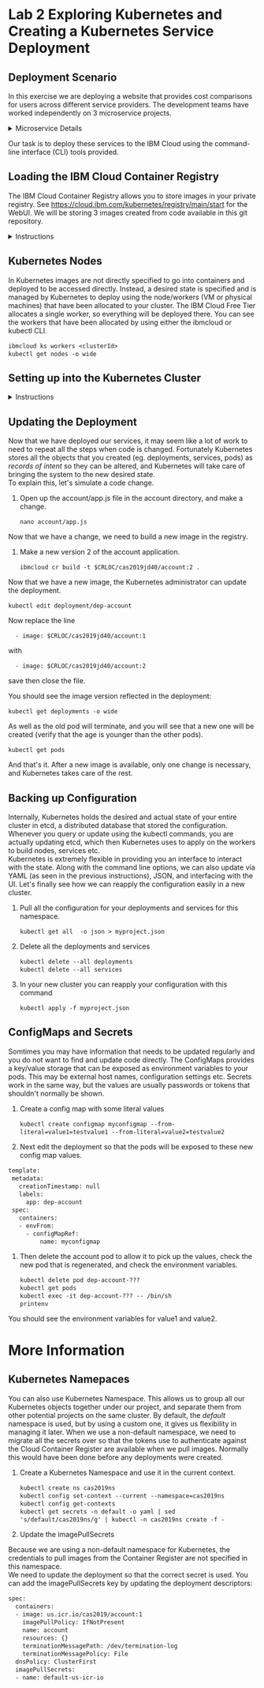 # Lab 2 Exploring Kubernetes and Creating a Kubernetes Service Deployment

## Deployment Scenario

In this exercise we are deploying a website that provides cost comparisons for users across different service providers.  The development teams have worked independently
on 3 microservice projects.  

<details>
<summary>Microservice Details</summary>

An *account* microservice provides information about all the users, including the the service providers they subscribe to.  They provide the REST api:

    GET /account           # Returns a health message
    GET /account/<acct_id> # Returns the specific account detail in JSON

The *provider* microservice provides detail on particular costs of their service.  they provide the REST api:

    GET /provider                # Returns a health message
    GET /provider/<provider_id>  # Returns specific provider cost in JSON

The *cost* microservice integrates information from the other two microservices, and provides a summary of the costs for a specific user.  The endpoint renders an html page and accesses the other microservices.

    GET /cost            # Returns a health message
    GET /cost/<cost_id>  # calls the account service to see which providers are associated to the account, then calls each provider to get each cost.  Returns total cost for all providers in JSON

***

</details>

Our task is to deploy these services to the IBM Cloud using the command-line interface (CLI) tools provided.

## Loading the IBM Cloud Container Registry
The IBM Cloud Container Registry allows you to store images in your private registry.  See https://cloud.ibm.com/kubernetes/registry/main/start for the WebUI.
We will be storing 3 images created from code available in this git repository.

<details>
<summary>Instructions</summary>

### Set up Registry Namespace

Namespaces provide a way to categorize your Docker images within the registry.  Note that these are different than Kubenetes namespaces.  Namespaces must be unique across the entire Registry. Namespaces not
found when building images will be added automatically.

<details>
<summary>Instructions</summary>

1. Create a unique namespace in the container registry to associate the images you will load into the directory.  eg. Here we are using the suffix jd40  (John Doe, age 40) to provide uniqueness.

    ```
    export CRNS=cas2019jd40
    export CRLOC=us.icr.io
    ibmcloud cr namespace-add $CRNS
    ```

2. Verify that is was correctly added.

    ```
    ibmcloud cr namespace-list
    ```

***

</details>

### Obtain the Code

The cluster we are setting up will contain our 3 projects (i.e. services). For simplicity we've provided them all in this lab's git repository in the subfolders (account, 
provider, cost).

<details>
<summary>Instructions</summary>

1. Clone this repository with git.  
For more information on choosing either ssh/https methods, see [github](https://help.github.com/en/articles/which-remote-url-should-i-use)

    ```
    git clone git@github.com:cloud-coder/cascon-2019-kubernetes-apimanager.git (ssh)
    git clone https://github.com/cloud-coder/cascon-2019-kubernetes-apimanager.git (https)
    ```

***

</details>

### Create Images

This is essentially the Docker command (www.docker.com), but pushes the images to the IBM Cloud Container Registry.  Docker is a tool designed to make it easier to create, 
deploy, and run applications by using containers.  The images are built with the corresponding Dockerfile and contains all of the necessary software packages needed to run 
the microservices (eg. NodeJs, business logic).  By creating an image, it allows us the flexibility of reusing it to deploy several times without needing to recompile the code.  

<details>
<summary>Create Images </summary>
1. For each of the folders, we need to create Docker images and deploy them to the registry.

    ```
    cd cascon-2019-kubernetes-apimanager/02-kubernetes-service-creation
    cd account
    ibmcloud cr build --no-cache -t $CRLOC/$CRNS/account:1 .
    cd ../provider
    ibmcloud cr build --no-cache -t $CRLOC/$CRNS/provider:1 .
    cd ../cost
    ibmcloud cr build --no-cache -t $CRLOC/$CRNS/cost:1 .
    ```

This is the first time we are submitting these image repositories so we will provide it with an initial tag "1".  Ensure you specify the trailing "." 
which references the location of the Dockerfile.

The --no-cache allows you to make a clean build of an image every time, but optional.

If you experience quota related issues, you can remove any older images you may have.

    ibmcloud cr image-rm <image name>

You should see the three additional images listed using this command.

1. Verify the images are available

    ```
    ibmcloud cr images
    ```

***

</details>
</details>

## Kubernetes Nodes

In Kubernetes images are not directly specified to go into containers and deployed to be accessed directly.  Instead, a desired state is specified and is managed by 
Kubernetes to deploy using the node/workers (VM or physical machines) that have been allocated to your cluster.  The IBM Cloud Free Tier allocates a single worker, so 
everything will be deployed there.  You can see the workers that have been allocated by using either the ibmcloud or kubectl CLI.

    ibmcloud ks workers <clusterId>
    kubectl get nodes -o wide

## Setting up into the Kubernetes Cluster


<details>
<summary>Instructions</summary>

### Deployments 
To get started, a Kubernetes deployment is needed to define how you want the pods deployed.  A pod is the smallest deployable unit which may contain one or more containers, 
a running instance of your image.  For now, we'll create deployments using the default settings.  One pod will be created per deployment by downloading the image you 
specify in the command.

<details>
<summary>Create Deployment</summary>

1. Create Deployments

    ```
    kubectl create deployment dep-account --image=$CRLOC/$CRNS/account:1
    kubectl create deployment dep-provider --image=$CRLOC/$CRNS/provider:1
    kubectl create deployment dep-cost --image=$CRLOC/$CRNS/cost:1
    ```

A successfully deployed pod will in the *running* status.  Each pod is assigned an IP address in the private network and automatically assigned to a node in your 
cluster.  In the IBM Cloud Free Tier, the cluster is only allocated one node, so all pods will be deployed there.  

1. Verify your pod is running.

    ```
    kubectl get pods -o wide
    ```

Deployments exists until they are explicitly removed, but each pod is ephemeral, so using the IP address will only be valid for as long as the pod is alive.  

1. Let's delete a pod and see what happens.

    ```
    kubectl delete pod <pod-name>
    ```

1. Now check the pods again.  You may need to repeat this command as the pods may take time to refresh.

    ```
    kubectl get pods -o wide
    ```

Notice the original pod name/IP may result in a terminated status, but a new pod will spawn, and a new IP is assigned to it.  Kubernetes attempts to provide you the pod
specified in the deployment that you created earlier automatically.  This also happens if your container fails (eg. due to a software glitch), and will continue 
forever in attempting to have a successfully running deployment.

If you make a mistake in creating your deployment, you can also remove deployments using the command.

    kubectl delete deployment <deployment-name>

***

</details>

### Logging and Events

By default, each container may send information to the stdout/stderr streams.  These are all managed by Kubernetes and available to you.  To view the logs, you need
to specify the particular pod name, which means you need to get the current running pod list.  To view state changes, you can use Kubernetes Events 

<details>
<summary>Logging</summary>

1. View the logs for the provider application.

    ```
    kubectl get pods -o wide
    kubectl logs -f <provider pod name>
    ```

Press Ctrl-C to end the tail of the log.

***

</details>
<details>
<summary>Events</summary>

    kubectl get events

</details>

### Services

As the pods have dynamically assigned private IPs that can change at any time, it would be difficult to expose them to the outside world without telling the user
what the updated host and port is.  To resolve this, Kubernetes provides *services*, an interface that sits in front of pods.  Its job is to give a unique name
that others can reference which it will allow traffic to be served by an available pod.  If a new pod has generated or terminated, the service will be aware of it, and 
direct traffic appropriately.  The port specified below should match what each application port it is listening on.  Services are not ephemeral so they are will always
exist unless explicitly removed, but its existence is not affected by the number of pods associated with it.

<details>
<summary>Creating Services</summary>

1. Create Services for the *account*, *provider* and *cost* microservices

    ```
    kubectl expose deployment/dep-account --type=NodePort --name=account-service --port=8080
    kubectl expose deployment/dep-provider --type=NodePort --name=provider-service --port=8081
    kubectl expose deployment/dep-cost --type=NodePort --name=cost-service --port=8082
    ```

The services above are defined here as "NodePort", which means each service is provided a port 30000+ which makes them directly accessible externally.  We could have also
used the type "ClusterIP" which means that they would only be exposed internally, and not available externally by default.  In configuring real microservices we may
consider using this type instead.

1. Verify everything is running.

    ```
    kubectl get services -o wide
    kubectl get deployments -o wide
    ```

You should notice that all of the services have internal and external cluster IPs assigned.  The external port is shown in the 30000+ range for the cost service which the NodePort type
provides.  

***

</details>

### DNS support for Services and Pods

Our cluster now has all 3 microservices deployed, however the *cost* application is an application that depends on the other microservices, and somehow needs to
reference them properly.  In order for one pod to discover the other pod, it would be difficult as we have already discovered the IPs are dynamic.  The solution 
is that pods should reference the appropriate services.  Kubernetes by default comes with kube-dns, a way to resolve services by simply using their service name.

<details>
<summary>DNS support</summary>

For instance, the *account* service can be accessed via any of the following hostnames:

    account-service.default.svc.cluster.local
    account-service.default.svc
    account-service.default
    account-service

The running application containers are built upon a small unix image which are running NodeJs listening on specific ports.  However it is also possible to create a session 
with the container using an interactive shell.  Lets start a session with it so we can see the kube-dns in action.

1. Locate the cost pod name and create a shell.
    ```
    kubectl get pods
    kubectl exec -it <cost-pod-name> -- /bin/sh
    ```

1.  Now in your shell, execute the following.  Each one should resolve to the same IP address as they all refer to the same thing:
    ```
    nslookup account-service.default.svc.cluster.local
    nslookup account-service.default.svc
    nslookup account-service.default
    nslookup account-service
    ```

If our microservice are aware of the service name of another microservice, then we can access them directly without needing to expose the service externally, and
come back in from the outside.  But the issue we have now, is that we do not know which port our other services are running on.  When each pod is deployed, all 
currently available services are provided to it in the form of environment variables.  Lets see what is provided to the *cost-service*.

1. List the environment variables (still within the interactive session), then exit the interacitve shell.
    ```
    printenv | sort
    exit
    ```

If the service was defined before the pod was created, you would have seen a &lt;svcname&gt;_SERVICE_HOST &lt;svcname&gt;_SERVICE_PORT pair of entries.  This is what is being
used by our code in the *cost* microservice.

In our steps above, the *cost* pod was created during the deployment creation, but the service creation for *account* and *provider* was done afterwards.  This means that the current 
*cost* pod is not directly aware of the 2 new services that were created as we do not see any entries in the environment variables.  The code in cost/app.js could have made
a hard reference to http://account-service.default.svc:8080/ and http://provider-service.default.svc:8081/ but that would rely on the services' port being defined as 8080/8081 
in the expose command.  The NodeJs code in app.js currently references:

    process.env.ACCOUNT_SERVICE_SERVICE_HOST
    process.env.ACCOUNT_SERVICE_SERVICE_PORT
    process.env.PROVIDER_SERVICE_SERVICE_HOST
    process.env.PROVIDER_SERVICE_SERVICE_PORT

The developer and Kubernetes administrator should only need to agree upon the service name, and allow the service port to be defined by the administrator.  The development team
can listen on any port (eg. 80 or 9876) for their own application and code changes would not be necessary while it is being deployed.  The account and provider applications also do not need
to consider whether they are both listening on the same port while processing their requests.

For the code to work, all we need to do is delete the *cost* pod so the new one is provided with the new service information.  

1. Delete the *cost* pod
    ```
    kubectl get pods -o wide
    kubectl delete pod <cost-pod-xxxxxx>
    kubectl get pods -o wide
    ```

Now let's check the environment variables with the newly created pod.

1.  Execute the printenv directly on the pod.
    ```
    kubectl exec -it <NEW-cost-pod-xxxxxx> -- printenv
    ```

You should be able to see all of the services listed now including its own service (COST_SERVICE) entries.

    ACCOUNT_SERVICE_PORT=tcp://172.21.149.218:8080
    ACCOUNT_SERVICE_PORT_8080_TCP=tcp://172.21.149.218:8080
    ACCOUNT_SERVICE_PORT_8080_TCP_ADDR=172.21.149.218
    ACCOUNT_SERVICE_PORT_8080_TCP_PORT=8080
    ACCOUNT_SERVICE_PORT_8080_TCP_PROTO=tcp
    ACCOUNT_SERVICE_SERVICE_HOST=172.21.149.218
    ACCOUNT_SERVICE_SERVICE_PORT=8080
    COST_SERVICE_PORT=tcp://172.21.159.241:8082
    COST_SERVICE_PORT_8082_TCP=tcp://172.21.159.241:8082
    COST_SERVICE_PORT_8082_TCP_ADDR=172.21.159.241
    COST_SERVICE_PORT_8082_TCP_PORT=8082
    COST_SERVICE_PORT_8082_TCP_PROTO=tcp
    COST_SERVICE_SERVICE_HOST=172.21.159.241
    COST_SERVICE_SERVICE_PORT=8082
    HOME=/root
    HOSTNAME=dep-cost-665cc8d6cf-gf85p
    KUBERNETES_PORT=tcp://172.21.0.1:443
    KUBERNETES_PORT_443_TCP=tcp://172.21.0.1:443
    KUBERNETES_PORT_443_TCP_ADDR=172.21.0.1
    KUBERNETES_PORT_443_TCP_PORT=443
    KUBERNETES_PORT_443_TCP_PROTO=tcp
    KUBERNETES_SERVICE_HOST=172.21.0.1
    KUBERNETES_SERVICE_PORT=443
    KUBERNETES_SERVICE_PORT_HTTPS=443
    NODE_VERSION=9.4.0
    PATH=/usr/local/sbin:/usr/local/bin:/usr/sbin:/usr/bin:/sbin:/bin
    PROVIDER_SERVICE_PORT=tcp://172.21.12.109:8081
    PROVIDER_SERVICE_PORT_8081_TCP=tcp://172.21.12.109:8081
    PROVIDER_SERVICE_PORT_8081_TCP_ADDR=172.21.12.109
    PROVIDER_SERVICE_PORT_8081_TCP_PORT=8081
    PROVIDER_SERVICE_PORT_8081_TCP_PROTO=tcp
    PROVIDER_SERVICE_SERVICE_HOST=172.21.12.109
    PROVIDER_SERVICE_SERVICE_PORT=8081

Just to be sure, we can delete all the pods to ensure they are all aware of these environment variables.

    ```
    kubectl delete pods --all
    ```

***

</details>

### Accessing from the Outside

Now we finally need to see how we can access this from the outside.

<details>
<summary>Instructions</summary>

1. Determine the cluster public IP by checking with IBM cloud services.

    ```
    ibmcloud ks cluster ls
    ibmcloud ks workers <clusterid>
    ```

1. As there is only one node in the cluster, the public IP is also shown as the external IP the node.

    ```
    kubectl get nodes -o wide
    ```

1. Determine the port for our external facing cost service.  Because we specified it with type Nodeport, it will be allocated a port in the (30,000-32767) range.  
Check the ports column for the  external value (after the colon).

    ```
    kubectl get services -o wide
    ```

1. Access the urls from a web browser.

    ```
    eg. http://173.193.92.194:31234/account
    eg. http://173.193.92.194:30507/account/123
    eg. http://173.193.92.194:31323/provider
    eg. http://173.193.92.194:31323/provider/bell
    eg. http://173.193.92.194:30507/cost
    eg. http://173.193.92.194:30507/cost/123
    ```

Note that this scenario is not complete as a deployed set of services in a real-life scenario.  For instance, ports are typically exposed on 80/443, and not a random IP 
which is hard to remember.  For details see [Ingress](https://kubernetes.io/docs/concepts/services-networking/ingress/).  Note that this is not available in the IBM Cloud Free Tier.

Here is an example of what should be configured in your cluster.  IP number will differ.

![lab 2 image](https://github.com/cloud-coder/cascon-2019-kubernetes-apimanager/blob/develop/02-kubernetes-service-creation/Lab2Result.png?raw=true)

</details>
</details>

## Updating the Deployment

Now that we have deployed our services, it may seem like a lot of work to need to repeat all the steps when code is changed.  Fortunately Kubernetes stores all the objects that 
you created (eg. deployments, services, pods) as *records of intent* so they can be altered, and Kubernetes will take care of bringing the system to the new desired state.  
To explain this, let's simulate a code change.

1. Open up the account/app.js file in the account directory, and make a change.
    ```
    nano account/app.js
    ```

Now that we have a change, we need to build a new image in the registry.

1. Make a new version 2 of the account application.
    ```
    ibmcloud cr build -t $CRLOC/cas2019jd40/account:2 .
    ```

Now that we have a new image, the Kubernetes administrator can update the deployment.

    kubectl edit deployment/dep-account

Now replace the line

      - image: $CRLOC/cas2019jd40/account:1

with

      - image: $CRLOC/cas2019jd40/account:2

save then close the file.

You should see the image version reflected in the deployment:

    kubectl get deployments -o wide

As well as the old pod will terminate, and you will see that a new one will be created (verify that the age is younger than the other pods).

    kubectl get pods

And that's it.  After a new image is available, only one change is necessary, and Kubernetes takes care of the rest.

## Backing up Configuration

Internally, Kubernetes holds the desired and actual state of your entire cluster in etcd, a distributed database that stored the configuration.  Whenever you 
query or update using the kubectl commands, you are actually updating etcd, which then Kubernetes uses to apply on the workers to build nodes, services etc.  
Kubernetes is extremely flexible in providing you an interface to interact with the state.  Along with the command line options, we can also update via YAML 
(as seen in the previous instructions), JSON, and interfacing with the UI.  Let's finally see how we can reapply the configuration easily in a new cluster.

1. Pull all the configuration for your deployments and services for this namespace.
   ```
   kubectl get all  -o json > myproject.json
   ```

1. Delete all the deployments and services
   ```
   kubectl delete --all deployments
   kubectl delete --all services
   ```

1. In your new cluster you can reapply your configuration with this command
   ```
   kubectl apply -f myproject.json
   ```

## ConfigMaps and Secrets

Somtimes you may have information that needs to be updated regularly and you do not want to find and update code directly.  The ConfigMaps provides
a key/value storage that can be exposed as environment variables to your pods.  This may be external host names, configuration settings etc.  Secrets
work in the same way, but the values are usually passwords or tokens that shouldn't normally be shown.

1. Create a config map with some literal values

   ```
   kubectl create configmap myconfigmap --from-literal=value1=testvalue1 --from-literal=value2=testvalue2
   ```

1.  Next edit the deployment so that the pods will be exposed to these new config map values.

   ```
  template:
    metadata:
      creationTimestamp: null
      labels:
        app: dep-account
    spec:
      containers:
      - envFrom:
        - configMapRef:
            name: myconfigmap
   ```

1. Then delete the account pod to allow it to pick up the values, check the new pod that is regenerated, and check the environment variables.

   ```
   kubectl delete pod dep-account-???
   kubectl get pods
   kubectl exec -it dep-account-??? -- /bin/sh
   printenv
   ```

You should see the environment variables for value1 and value2.


# More Information

## Kubernetes Namepaces

You can also use Kubernetes Namespace.  This allows us to group all our Kubernetes objects together under our project, and separate
them from other potential projects on the same cluster.  By default, the *default* namespace is used, but by using a custom one, it gives us 
flexibility in managing it later.  When we use a non-default namespace, we need to migrate all the secrets over so that the tokens use to authenticate
against the Cloud Container Register are available when we pull images.  Normally this would have been done before any deployments were created.

1. Create a Kubernetes Namespace and use it in the current context.

    ```
    kubectl create ns cas2019ns
    kubectl config set-context --current --namespace=cas2019ns
    kubectl config get-contexts
    kubectl get secrets -n default -o yaml | sed 's/default/cas2019ns/g' | kubectl -n cas2019ns create -f -
    ```

1. Update the imagePullSecrets

Because we are using a non-default namespace for Kubernetes, the credentials to pull images from the Container Register are not specified in this namespace.  
We need to update the deployment so that the correct secret is used.  You can add the imagePullSecrets key by updating the deployment descriptors:

    spec:
      containers:
      - image: us.icr.io/cas2019/account:1
        imagePullPolicy: IfNotPresent
        name: account
        resources: {}
        terminationMessagePath: /dev/termination-log
        terminationMessagePolicy: File
      dnsPolicy: ClusterFirst
      imagePullSecrets:
      - name: default-us-icr-io

